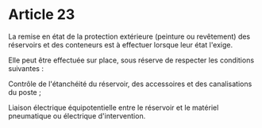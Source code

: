 # Article 23

La remise en état de la protection extérieure (peinture ou revêtement) des réservoirs et des conteneurs est à effectuer lorsque leur état l'exige.

Elle peut être effectuée sur place, sous réserve de respecter les conditions suivantes :

Contrôle de l'étanchéité du réservoir, des accessoires et des canalisations du poste ;

Liaison électrique équipotentielle entre le réservoir et le matériel pneumatique ou électrique d'intervention.
